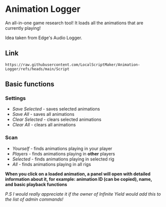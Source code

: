 # Animation Logger
An all-in-one game research tool! It loads all the animations that are currently playing!

Idea taken from Edge's Audio Logger. 

## Link
```
https://raw.githubusercontent.com/LocalScriptMaker/Animation-Logger/refs/heads/main/Script
```
## Basic functions
### Settings
+ _Save Selected_ - saves selected animations
+ _Save All_ - saves all animations
+ _Clear Selected_ - clears selected animations
+ _Clear All_ - clears all animations
### Scan
+ _Yourself_ - finds animations playing in your player
+ _Players_ - finds animations playing in **other** players
+ _Selected_ - finds animations playing in selected rig
+ _All_ - finds animations playing in all rigs

**__When you click on a loaded animation, a panel will open with detailed information about it, for example: animation ID (can be copied), name, and basic playback functions__**

_P.S I would really appreciate it if the owner of Infinite Yield would add this to the list of admin commands!_
